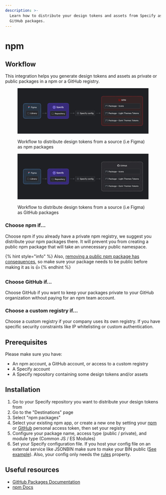 ```yaml
---
description: >-
  Learn how to distribute your design tokens and assets from Specify as npm or
  GitHub packages.
---
```


# npm

## Workflow

This integration helps you generate design tokens and assets as private or public packages in a npm or a GitHub registry.

<figure><img src="../.gitbook/assets/workflow-npm-packages.jpg" alt="Workflow to distribute design tokens from a source (i.e Figma) as npmpackages "><figcaption><p>Workflow to distribute design tokens from a source (i.e Figma) as npm packages </p></figcaption></figure>

<figure><img src="../.gitbook/assets/workflow-github-packages.jpg" alt=""><figcaption><p>Workflow to distribute design tokens from a source (i.e Figma) as GitHub packages </p></figcaption></figure>

### Choose npm if...

Choose npm if you already have a private npm registry, we suggest you distribute your npm packages there. It will prevent you from creating a public npm package that will take an unnecessary public namespace.

{% hint style="info" %}
Also, [removing a public npm package has consequences](https://docs.npmjs.com/unpublishing-packages-from-the-registry), so make sure your package needs to be public before making it as is 👍
{% endhint %}

### Choose GitHub if...

Choose GitHub if you want to keep your packages private to your GitHub organization without paying for an npm team account.

### Choose a custom registry if...

Choose a custom registry if your company uses its own registry. If you have specific security constraints like IP whitelisting or custom authentication.

## Prerequisites

Please make sure you have:

* An npm account, a GitHub account, or access to a custom registry
* A Specify account
* A Specify repository containing some design tokens and/or assets

## Installation

1. Go to your Specify repository you want to distribute your design tokens from
2. Go to the "Destinations" page
3. Select "npm packages"
4. Select your existing npm app, or create a new one by setting your [npm](https://docs.npmjs.com/creating-and-viewing-access-tokens) or [GitHub](https://github.com/settings/tokens) personal access token, then set your registry
5. Configure your package name, access type (public / private), and module type (Common JS / ES Modules)
6. Set your Specify configuration file. If you host your config file on an external service like JSONBIN make sure to make your BIN public ([See example](https://api.jsonbin.io/v3/b/6475e9868e4aa6225ea69ba8)). Also, your config only needs the [rules](../concepts/configuration.md#rules) property.



## Useful resources

* [GitHub Packages Documentation](https://docs.github.com/en/packages)
* [npm Docs](https://docs.npmjs.com/)
